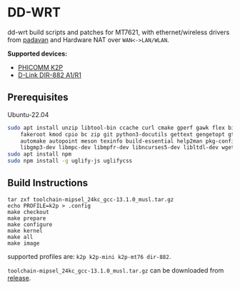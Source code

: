 # DD-WRT

dd-wrt build scripts and patches for MT7621, with ethernet/wireless drivers from [padavan](https://github.com/tsl0922/padavan) and Hardware NAT over `WAN<->LAN/WLAN`.

**Supported devices:**

- [PHICOMM K2P](https://openwrt.org/toh/phicomm/k2p_ke2p)
- [D-Link DIR-882 A1/R1](https://openwrt.org/toh/d-link/dir-882_a1)

## Prerequisites

Ubuntu-22.04

```bash
sudo apt install unzip libtool-bin ccache curl cmake gperf gawk flex bison nano xxd \
    fakeroot kmod cpio bc zip git python3-docutils gettext gengetopt gtk-doc-tools \
    automake autopoint meson texinfo build-essential help2man pkg-config zlib1g-dev \
    libgmp3-dev libmpc-dev libmpfr-dev libncurses5-dev libltdl-dev wget libc-dev-bin
sudo apt install npm
sudo npm install -g uglify-js uglifycss
```

## Build Instructions

```
tar zxf toolchain-mipsel_24kc_gcc-13.1.0_musl.tar.gz
echo PROFILE=k2p > .config
make checkout
make prepare
make configure
make kernel
make all
make image
```

supported profiles are: `k2p k2p-mini k2p-mt76 dir-882`.

`toolchain-mipsel_24kc_gcc-13.1.0_musl.tar.gz` can be downloaded from [release](https://github.com/tsl0922/DD-WRT/releases/tag/toolchain).
